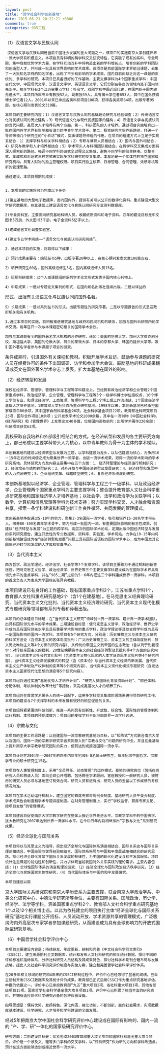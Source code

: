 ```yaml
---
layout: post
title: "哲学社会科学创新基地"
date: 2015-06-21 20:22:21 +0800
comments: true
categories: 985工程
---
```



（1）汉语言文学与民族认同

     汉语言文学与民族认同是当前中国社会发展的重大问题之一，该项目的实施南京大学创建世界一流大学具有积极意义。本项目具有鲜明的跨学科交叉研究特性，它突破了现有的系科、专业局限，集中我校优势学术力量，在学科互动互补中将构造出新的学科增长点，培育创新的学科团队和创造型人才，并形成一批具有世界影响的学术成果。该项目是目前国际学术界前沿课题，云集了一大批知名学府的知名学者，出现了不少有影响的学术成果。国内目前尚缺乏对这一课题的系统的、多学科的研究。本项目已具备很好的工作基础，主要支撑学科为4个国家重点学科：中国古代文学、中国现代文学、汉语言文字学、英语语言文学，它们分别在各自的领域内处于国内领先水平。相关学科有3个江苏省重点学科：社会学、戏剧学和中国近现代史，在国内处于国内较先进水平。本项目所属专业有教授52人，副教授39人。具有博士学位者653人，其中在国外获得博士学位者12人。2001年以来已承担各类科研项目108项，获得各类奖项64项，出版专著95部，在核心期刊发表论文319篇。

    本项目的主要研究内容：1）汉语言文学与民族认同的基础理论研究与经验调查；2）传统语言文化对民族认同的历史建构；3）现代语言文化与现代民族国家的建构；4）汉语言文学与民族认同的当代问题。高层次人才培养有两个方面。第一，科研团队的人才培养。通过项目实施培育出一批在国内外学术界有影响和有潜力的中青年学术骨干。第二，探索研究生培养新路径，打破一个导师带领几个研究生的“小作坊”模式，突出课题导师组的作用。在项目的组建方式上立足于实现五结合：1）支撑学科与相关学科相结合；2）专职与兼职人员相结合；3）国内与国外相结合；4）研究与教学和人才培养相结合；5）学术带头人与科研团队相结合。在跨学科交叉集成方面将深入探索新的路径。强调不同学科的研究全过程交叉集成，避免不同学科的简单拼凑。以整合式、集成式和对话式三种方式来实现多学科研究的交叉集成。本基地是一个实体性的独立国家级研究机构。具有人财物的独立管理权限。项目实行独立核算、目标管理、合同管理、效绩考核等新的管理思路。

    通过建设，本项目预期的成效：


    1．本项目的实施将努力完成以下任务

    1)建立基地的大型电子数据库，面向国内外，提供有关可以公开的数字化资料。重点建设大型文学研究数据库，在此基础上建设语言文化与民族认同研究专业资料数据库。

    2)专业资料室，主要面向研究基地科研人员，收藏纸质资料和电子资料。四年的建设目标是中文图书3万册，外文图书3千册，电子全资料5亿字以上。

    3)建成语言文化调查实验室。

    4)建立专业学术网站——“语言文化与民族认同研究网站”。

    2．通过本项目的实施，将取得以下成果：

    1）预计成果主要有：编辑丛书5种，出版专著20种以上，在核心期刊发表文章100篇左右，

    2）培养研究生80名，国外高级进修生5名，国内高级进修人员15名。

    3）短期科研成果：以个人或课题组的系列学术论文形式发表于国内核心刊物上。

    4）中期成果：一是以专题论文集刊的形式，在国内知名出版社连续出版。二是以译丛的
形式，出版有关汉语文化与民族认同的国外名著。

    5）长期成果：一是以系列丛书的形式，出版专题性的研究专著。二是以专题报告的形式呈送政府机关和有关机构。

    3.通过本项目的实施，将积极推进研究基地与政府和民间机构的联系，加强与国外科研院所的学术交流。每年召开一次与本课题密切相关的国际学术会议。

    加强与本课题有关的国外著名学术机构的合作研究，诸如：美国的哈佛大学、加州大学伯克利分校、斯坦福大学、英国的伦敦大学、荷兰的莱顿大学、日本的京都大学、韩国的延世大学等。吸引国外著名学者参与本课题子项目的研究。

条件成熟时，引进国外有关课程和教材。积极开展学术互访，鼓励参与课题的研究人员在经费许可的条件下出国调研、访学和参加学术会议。鼓励基地的科研成果翻译成英文在国外著名学术杂志上发表，扩大本基地在国外的影响。

（2）经济转型和发展

    我校在经济学、管理学、管理科学与工程等学科建设上，已经拥有政治经济学和企业管理2个国家重点学科，政治经济学、企业管理、管理科学与工程等3个一级学科博士学位授权点，10个博士学位专业，和理论经济学、工商管理、管理科学与工程3个博士后工作流动站，1个国家经济学基础人才培养基地，1教育部人文社科百所重点研究基地。1998年以来，本创新基地已经承担国家级项目80余项，其中国家自然科学基金26项，社会科学基金项目22项，教育部社科研究项目23项，国际合作项目10余项；公开发表学术论文2000余篇，其中在一流刊物《中国社会科学》、《经济研究》和《管理世界》上发表论文40多篇，位居国内高校前列；出版学术著作220余部；科研项目获奖63项。

我校采取自我培养和外部吸引相结合的方式，在经济转型和发展的各主要研究方向上，都已形成以主要学科带头人为核心，以中青年教师为骨干为主体的学术梯队。

    本创新基地的建设以经济转型与发展为主题，以学科建设为龙头，以队伍建设为核心，力争用10－15年左右的时间使之成为聚集世界一流学者，出版一流学术成果，取得一流的学术影响的学术研究高地。具体研究方向及内容主要集中在五个方面：1．经济转型理论与经济运行机制研究；2．经济增长与结构转型研究；3．对外开放与中国经济转型及发展研究；4．经济转型和发展中的人力资源研究；5．企业组织变革、战略转型研究；6．复杂经济系统演化研究。

本创新基地拟以经济学、企业管理、管理科学与工程三个一级学科，以及政治经济学、企业管理两个国家重点学科为主要支撑学科；整合提升教育部人文社会科学重点研究基地和国家经济学人才培养基地；以社会学、法学和政治学为关联学科；以数学、计算机和信息管理等学科为技术支持；努力实现学科交叉、人才融合和资源共享，探索一条学科建设和科研创新工作良性循环、共同发展的管理模式。

    本创新基地争取通过5-10年的努力，聚集2-3名国际一流学者，吸引和培养15-20名学术带头人，培养80-100名青年学术骨干，努力形成一批国内一流、有重要国际影响的标志性成果，创建以“经济转型与发展”为主题的跨学科、高层次的国际学术论坛，定期出版中国经济转型与发展的系列研究报告，建立开放性的专业数据库、资料库、实验室、学术网站，力争在10-15年内将创新基地建设成为在“经济转型和发展”问题上具有国际话语权的国际学术中心，成为中国及其它国家经济转型和发展的人才库和智囊中心。

（3）当代资本主义

    西方哲学、政治学理论、经济法学、社会学等7个支撑学科。该项目主要致力于通过机制创新等途径，把马克思主义哲学、政治经济学、世界史等三个主要支撑学科建设成为在国际学术界具有领先水平的重点学科，并在“985二期”之后的5－6年内把这三个学科建成世界一流学科。本项目的首席负责人为南京大学副校长张异宾教授。

本项目建设已有良好的工作基础，现有国家重点学科2个，江苏省重点学科1个，教育部人文社科重点研究基地2个（含1个在建基地）。在马克思主义经典理论研究、当代资本主义文化批判、当代资本主义经济理论研究、当代资本主义现代化模式专题研究等领域都有系列专著和译著出版。

    本项目的总体建设目标是：在“当代资本主义研究”领域创世界一流学科、建世界一流学术团队，出具有国际领先水平的学术成果。二期建设目标是：使马克思主义哲学、政治经济学、世界史学科成为具有国际领先水平且具有重要学术影响的重点学科，政治学理论等其他支撑学科成为具有一定国际影响的国内一流学科。本项目有5个研究方向，分别是：历史唯物主义与资本主义研究的科学方法论（含资本主义的客体向度批判：广义历史唯物主义、资本主义的主体向度批判：狭义历史唯物主义等4个方面的研究内容）、从传统的帝国主义到帝国的生态政治（含从列宁到曼德尔：对传统帝国主义的批判、20世纪晚期资本主义的社会经济转型及其批判等4个方面的研究内容）、当代资本主义社会的文化批判（含资本主义物化现实的人本学马克思主义批判等4个研究内容）、当代资本主义经济发展模式的转型（含《资本论》与当代资本主义经济的新发展、当代资本主义生产体制及产权体制的变革等6个研究内容）、当代资本主义现代化模式专题研究（含发达资本主义国家现代化思想的演变等5个研究内容）。

    本项目组将通过实施“基地优秀人才培养计划”、“研究人员国际化背景资助计划”、“聘任体制、分配体制、考核体制的改革计划”等措施，来完成高层次人才的培养工作。

    本项目组将在首席学术带头人的统一调配下，运用多学科交叉集成的思路来进行项目研究工作。本项目的建设与7个支撑学科的未来发展有很好的相互促进的关系。

    本项目组将紧紧围绕科研创新，推进一系列具有创新性、开放性、综合性、国际性的管理体制和运行机制。本项目的预期成效为：项目组的支撑学科不断地向世界一流学科迈进。

（4）宗教与文化

    本项目的主要工作思路是：以创建国际一流宗教研究基地为目标，以“矩阵式”方式联合南京大学以及国内、国际一流的宗教学研究学者共同投入到“宗教与文化”问题的研究中去，并且在此基础上提升南京大学宗教学研究团队的实力，使其达到或接近国际一流水平。

    本项目计划在2004年——2007年的四年内每年招收6-8名博士研究生，每年招收中国哲学、宗教学专业的硕士研究生15名。

    本项目在人事管理制度上，采用“全员聘任、动态管理”的运作模式。基地的研究岗位（包括在岗研究人员和聘请人员）面向全球公开招聘，包括聘任学术顾问、客座教授和一般研究人员，被聘用的研究人员必须与基地签订有效合同。研究人员有进有出，研究人员的去留以工作成绩的考核情况为准。

    本项目在学术活动运行机制上，建立固定的首席专家每周例会制度、基地研究人员午餐会制度、学术成果告会制度和学术专题讲座制度。在财务管理制度上，实行“学校监督、首席专家支配、按项目发放”的管理模式。

    本项目建设将促使南京大学宗教学研究在整体上接近世界先进水平，宗教学学科中的中国佛学、犹太教研究在2007年达到世界一流学科水平。在今后四年内将相继推出“宗教与文化”系列研究成果。
 
（5）经济全球化与国际关系

    本项目将以马克思主义为指导，突出经济全球化与国际体系演进相结合、国际关系史与国际关系理论相结合、中国经验与世界经验相结合、国际体系格局与中国和平发展战略相结合的研究思路，探讨经济全球化背景下国际关系发展的规律性，为中国的现代化建设与和平发展服务。项目设计注重课题的前沿性和创新性，并力求体现当前我国对外关系实践的理论需求。主要内容包括：（1）全球性国际体系的演变和理论研究，（2）经济全球化与国际政治经济秩序研究，（3）经济全球化与民族国家主体性研究，（4）当代国际体系与中国的和平发展研究。

    本项目建设以南
京大学国际关系研究院和南京大学历史系为主要支撑，联合南京大学政治学系、中美文化研究中心、中德法学研究所等单位，主要有国际关系、国际政治、历史学、经济学、法学等学科，涵盖国家重点学科2个、教育部人文社会科学重点研究基地1个以及12个相关博士点。以此为依托建立的项目执行主体“经济全球化与国际关系研究”基地实行课题公开招标、人员流动开放、学术资源共享的管理模式，广泛吸纳海内外高层次专家学者参加课题研究，从而建设成为具有全球影响力的开放式国际型研究基地。
 
（6）中国哲学社会科学评价中心

    本项目主要建设内容是；持续研发、年度更新，研制和完善《中文社会科学引文索引》（CSSCI），建立来源期刊全文数据库，统计和发布人文社科研究的相关统计数据，探讨不同的评价标准和指标体系，分析社科研究人员结构及其成果特色，探讨社科学术期刊合理布局与发展战略，提出人文社会科学研究评价制度与实施方案，建立和完善哲学社会科学评价体系。

    在20多年相关领域的研究和4年来的CSSCI研制过程中，评价中心已经取得了显著的成绩，已自主研制开发CSSCI数据库及其统计评价成果。教育部已正式启用CSSCI作为重点研究基地评估、申报的依据之一。评价中心已承担教育部“九五”重大项目2项、省社科重大项目1项，其他省部级项目15项。国家哲学社会科学基金重大攻关项目1项。评价中心已积累了相当丰富的研究资料，并拥有适应现代科学研究必备的各种仪器设备。
 
    指导思想是：保持优势，发扬特色，深化内涵，强化功能，不断创新，面向社会需求，实现数据库基本建设、科学研究，人才培养和学科建设的全面发展。
经过5年把南京大学中国社会科学研究评价中心建设成在国际有影响的、国内一流的 “产、学、研”一体化的国家级研究评价中心。

    研究方向：二期建设目标是：紧紧围绕2003教育部重大攻关项目和国家社科基金重大攻关项目。评价是一个涉及文、理等多门学科的交叉学科，以“评价研究”作为新的方向和学科改造点。预计在这方面能够达到或接近世界一流水平。

